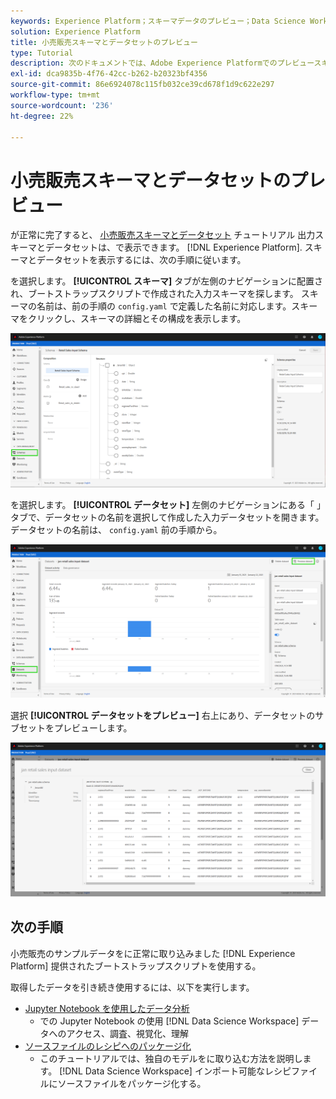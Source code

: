 ```yaml
---
keywords: Experience Platform；スキーマデータのプレビュー；Data Science Workspace；人気の高いトピック
solution: Experience Platform
title: 小売販売スキーマとデータセットのプレビュー
type: Tutorial
description: 次のドキュメントでは、Adobe Experience Platformでのプレビュースキーマとデータセットの概要を説明します。
exl-id: dca9835b-4f76-42cc-b262-b20323bf4356
source-git-commit: 86e6924078c115fb032ce39cd678f1d9c622e297
workflow-type: tm+mt
source-wordcount: '236'
ht-degree: 22%

---
```


# 小売販売スキーマとデータセットのプレビュー

が正常に完了すると、 [小売販売スキーマとデータセット](./create-retails-sales-dataset.md) チュートリアル 出力スキーマとデータセットは、で表示できます。 [!DNL Experience Platform]. スキーマとデータセットを表示するには、次の手順に従います。

を選択します。 **[!UICONTROL スキーマ]** タブが左側のナビゲーションに配置され、ブートストラップスクリプトで作成された入力スキーマを探します。 スキーマの名前は、前の手順の `config.yaml` で定義した名前に対応します。スキーマをクリックし、スキーマの詳細とその構成を表示します。

![](../images/models-recipes/access-data/schema.PNG)

を選択します。 **[!UICONTROL データセット]** 左側のナビゲーションにある「 」タブで、データセットの名前を選択して作成した入力データセットを開きます。 データセットの名前は、 `config.yaml` 前の手順から。

![](../images/models-recipes/access-data/dataset.PNG)

選択 **[!UICONTROL データセットをプレビュー]** 右上にあり、データセットのサブセットをプレビューします。

![](../images/models-recipes/access-data/preview.PNG)

## 次の手順

小売販売のサンプルデータをに正常に取り込みました [!DNL Experience Platform] 提供されたブートストラップスクリプトを使用する。

取得したデータを引き続き使用するには、以下を実行します。
- [Jupyter Notebook を使用したデータ分析](../jupyterlab/analyze-your-data.md)
   - での Jupyter Notebook の使用 [!DNL Data Science Workspace] データへのアクセス、調査、視覚化、理解
- [ソースファイルのレシピへのパッケージ化](./package-source-files-recipe.md)
   - このチュートリアルでは、独自のモデルをに取り込む方法を説明します。 [!DNL Data Science Workspace] インポート可能なレシピファイルにソースファイルをパッケージ化する。
